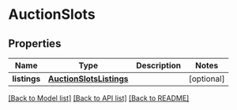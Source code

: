 # AuctionSlots

## Properties
Name | Type | Description | Notes
------------ | ------------- | ------------- | -------------
**listings** | [**AuctionSlotsListings**](AuctionSlotsListings.md) |  | [optional] 

[[Back to Model list]](../README.md#documentation-for-models) [[Back to API list]](../README.md#documentation-for-api-endpoints) [[Back to README]](../README.md)


